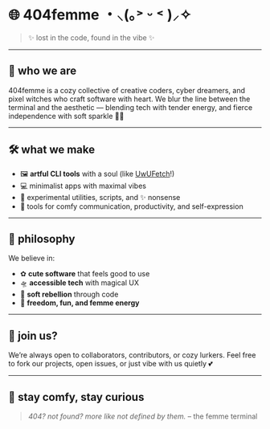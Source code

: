 

# 🌐 404femme ・⸜(｡˃ ᵕ ˂ )⸝✧

> ✨ lost in the code, found in the vibe ✨

---

## 💖 who we are

404femme is a cozy collective of creative coders, cyber dreamers, and pixel witches who craft software with heart.
We blur the line between the terminal and the aesthetic — blending tech with tender energy, and fierce independence with soft sparkle 🌸🌈

---

## 🛠 what we make

* 🖼 **artful CLI tools** with a soul (like [UwUFetch](https://github.com/404femme/UwUFetch)!)
* 💻 minimalist apps with maximal vibes
* 🧪 experimental utilities, scripts, and ✨ nonsense
* 💬 tools for comfy communication, productivity, and self-expression

---

## 🌱 philosophy

We believe in:

* ✿ **cute software** that feels good to use
* 🛸 **accessible tech** with magical UX
* 🧚 **soft rebellion** through code
* 🤍 **freedom, fun, and femme energy**

---

## 🧩 join us?

We’re always open to collaborators, contributors, or cozy lurkers.
Feel free to fork our projects, open issues, or just vibe with us quietly 💕

---

## 🐾 stay comfy, stay curious

> *404? not found? more like not defined by them.*
> – the femme terminal
